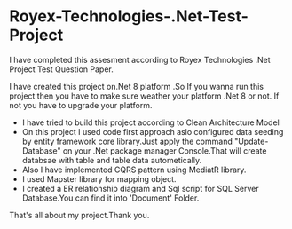 # Royex-Technologies-.Net-Test-Project
I have completed this assesment according to Royex Technologies .Net Project Test Question Paper.

I have created this project on.Net 8 platform .So If you wanna run this project then you have to make sure weather your platform .Net 8 or not. If not you have to upgrade your platform.

* I have tried to build this project according to Clean Architecture Model
* On this project I used code first approach aslo configured data seeding by entity framework core library.Just apply the command "Update-Database" on your .Net package manager Console.That will create databsae with table and table data autometically. 
* Also I have implemented CQRS pattern using MediatR library.
* I used Mapster library for mapping object.
* I created a ER relationship diagram and Sql script for SQL Server Database.You can find it into 'Document' Folder.

That's all about my project.Thank you.
